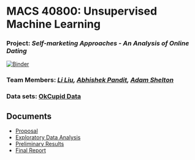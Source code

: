 # MACS 40800: Unsupervised Machine Learning
### **Project:** *Self-marketing Approaches - An Analysis of Online Dating*

[![Binder](https://mybinder.org/badge_logo.svg)](https://mybinder.org/v2/gh/tonofshell/unsupervised-dating/master)

### **Team Members:** _[Li Liu](https://github.com/liu431), [Abhishek Pandit](https://github.com/policyglot), [Adam Shelton](https://github.com/tonofshell)_

### Data sets: [OkCupid Data](https://github.com/rudeboybert/JSE_OkCupid)

## Documents
- [Proposal](liu_pandit_shelton_proposal.pdf)
- [Exploratory Data Analysis](https://tonofshell.me/unsupervised-dating/EDA/eda.html)
- [Preliminary Results](Preliminary\%20Results/prelim-results.pdf)
- [Final Report](Final\%20Report/final_report.pdf)
